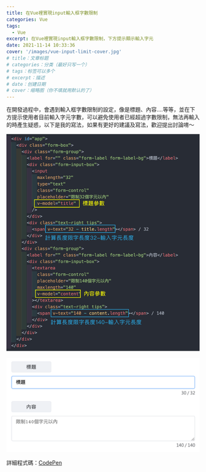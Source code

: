 ```yaml
---
title: 在Vue裡實現input輸入框字數限制
categories: Vue
tags:
  - Vue
excerpt: 在Vue裡實現input輸入框字數限制，下方提示顯示輸入字元
date: 2021-11-14 10:33:36
cover: '/images/vue-input-limit-cover.jpg' 
# title：文章标题
# categories：分类（最好只写一个）
# tags：标签可以多个
# excerpt：描述
# date：创建日期
# cover：缩略图（你不填就用默认的了）
---
```

在開發過程中，會遇到輸入框字數限制的設定，像是標題、內容....等等，並在下方提示使用者目前輸入字元字數，可以避免使用者已經超過字數限制，無法再輸入的時產生疑惑，以下是我的寫法，如果有更好的建議及寫法，歡迎提出討論唷～
<div style="margin:15px 0">
  <img alt="實現input輸入框字數限制程式碼" src="/images/vue-input-limit-code.jpg">
</div>
<div style="margin:15px 0">
  <img alt="實現input輸入框字數限制預覽圖" src="/images/vue-input-limit-result.png">
</div>

詳細程式碼：<a href="https://codepen.io/sunny0403/pen/QWMZgwR?editors=1010" target="_blank">CodePen</a>
